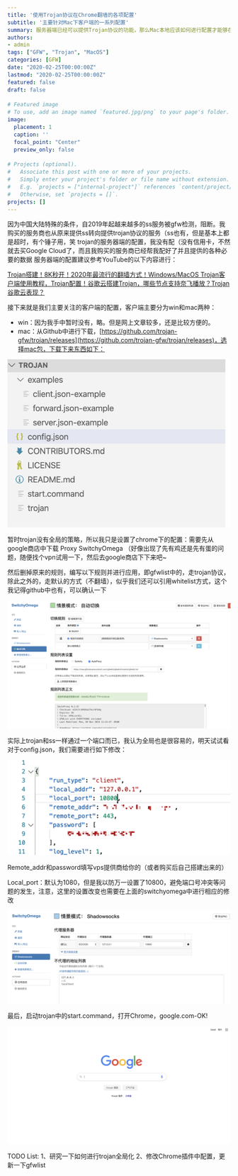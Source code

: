 ```yaml
---
title: '使用Trojan协议在Chrome翻墙的各项配置'
subtitle: '主要针对Mac下客户端的一系列配置'
summary: 服务器端已经可以提供Trojan协议的功能，那么Mac本地应该如何进行配置才能够在Chrome中完成翻墙呢
authors:
- admin
tags: ["GFW", "Trojan", "MacOS"]
categories: [GFW]
date: "2020-02-25T00:00:00Z"
lastmod: "2020-02-25T00:00:00Z"
featured: false
draft: false

# Featured image
# To use, add an image named `featured.jpg/png` to your page's folder. 
image:
  placement: 1
  caption: ''
  focal_point: "Center"
  preview_only: false

# Projects (optional).
#   Associate this post with one or more of your projects.
#   Simply enter your project's folder or file name without extension.
#   E.g. `projects = ["internal-project"]` references `content/project/deep-learning/index.md`.
#   Otherwise, set `projects = []`.
projects: []
---
```


因为中国大陆特殊的条件，自2019年起越来越多的ss服务被gfw检测，阻断。我购买的服务商也从原来提供ss转向提供trojan协议的服务（ss也有，但是基本上都是超时，有个锤子用，笑
trojan的服务器端的配置，我没有配（没有信用卡，不然就去买Google Cloud了，而且我购买的服务商已经帮我配好了并且提供的各种必要的数据
服务器端的配置建议参考YouTube的以下内容进行：

[Trojan搭建！8K秒开！2020年最流行的翻墙方式！Windows/MacOS Trojan客户端使用教程，Trojan配置！谷歌云搭建Trojan，哪些节点支持奈飞播放？Trojan谷歌云表现？](https://www.youtube.com/watch?v=ozY_5J23okY)

接下来就是我们主要关注的客户端的配置，客户端主要分为win和mac两种：
+ win：因为我手中暂时没有，略。但是网上文章较多，还是比较方便的。
+ mac：从Github中进行下载，[https://github.com/trojan-gfw/trojan/releases](https://github.com/trojan-gfw/trojan/releases)，选择mac包，下载下来东西如下：

![](1.png)

暂时trojan没有全局的策略，所以我只是设置了chrome下的配置：需要先从google商店中下载 Proxy SwitchyOmega （好像出现了先有鸡还是先有蛋的问题，随便找个vpn试用一下，然后去google商店下下来吧~

然后删掉原来的规则，编写以下规则并进行应用，即gfwlist中的，走trojan协议，除此之外的，走默认的方式（不翻墙），似乎我们还可以引用whitelist方式，这个我记得github中也有，可以确认一下

![](DraggedImage.png)

实际上trojan和ss一样通过一个端口而已，我认为全局也是很容易的，明天试试看
对于config.json，我们需要进行如下修改：

![](DraggedImage-1.png)

Remote_addr和password填写vps提供商给你的（或者购买后自己搭建出来的）

Local_port：默认为1080，但是我以防万一设置了10800，避免端口号冲突等问题的发生，注意，这里的设置改变也需要在上面的switchyomega中进行相应的修改

![](DraggedImage-2.png)

最后，启动trojan中的start.command，打开Chrome，google.com-OK!

![](featured.png)

TODO List:
1、研究一下如何进行trojan全局化
2、修改Chrome插件中配置，更新一下gfwlist